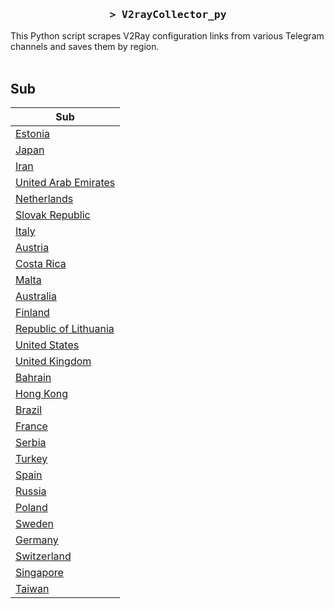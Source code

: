 <h3 align="center">
    <samp>&gt; V2rayCollector_py</samp>
</h3>

This Python script scrapes V2Ray configuration links from various Telegram channels and saves them by region.
<br>
<br>
## Sub
| Sub |
|-----|
| [Estonia](https://raw.githubusercontent.com/freetomaid/Vxray-country/main/sub/Estonia/config.txt) |
| [Japan](https://raw.githubusercontent.com/freetomaid/Vxray-country/main/sub/Japan/config.txt) |
| [Iran](https://raw.githubusercontent.com/freetomaid/Vxray-country/main/sub/Iran/config.txt) |
| [United Arab Emirates](https://raw.githubusercontent.com/freetomaid/Vxray-country/main/sub/United%20Arab%20Emirates/config.txt) |
| [Netherlands](https://raw.githubusercontent.com/freetomaid/Vxray-country/main/sub/Netherlands/config.txt) |
| [Slovak Republic](https://raw.githubusercontent.com/freetomaid/Vxray-country/main/sub/Slovak%20Republic/config.txt) |
| [Italy](https://raw.githubusercontent.com/freetomaid/Vxray-country/main/sub/Italy/config.txt) |
| [Austria](https://raw.githubusercontent.com/freetomaid/Vxray-country/main/sub/Austria/config.txt) |
| [Costa Rica](https://raw.githubusercontent.com/freetomaid/Vxray-country/main/sub/Costa%20Rica/config.txt) |
| [Malta](https://raw.githubusercontent.com/freetomaid/Vxray-country/main/sub/Malta/config.txt) |
| [Australia](https://raw.githubusercontent.com/freetomaid/Vxray-country/main/sub/Australia/config.txt) |
| [Finland](https://raw.githubusercontent.com/freetomaid/Vxray-country/main/sub/Finland/config.txt) |
| [Republic of Lithuania](https://raw.githubusercontent.com/freetomaid/Vxray-country/main/sub/Republic%20of%20Lithuania/config.txt) |
| [United States](https://raw.githubusercontent.com/freetomaid/Vxray-country/main/sub/United%20States/config.txt) |
| [United Kingdom](https://raw.githubusercontent.com/freetomaid/Vxray-country/main/sub/United%20Kingdom/config.txt) |
| [Bahrain](https://raw.githubusercontent.com/freetomaid/Vxray-country/main/sub/Bahrain/config.txt) |
| [Hong Kong](https://raw.githubusercontent.com/freetomaid/Vxray-country/main/sub/Hong%20Kong/config.txt) |
| [Brazil](https://raw.githubusercontent.com/freetomaid/Vxray-country/main/sub/Brazil/config.txt) |
| [France](https://raw.githubusercontent.com/freetomaid/Vxray-country/main/sub/France/config.txt) |
| [Serbia](https://raw.githubusercontent.com/freetomaid/Vxray-country/main/sub/Serbia/config.txt) |
| [Turkey](https://raw.githubusercontent.com/freetomaid/Vxray-country/main/sub/Turkey/config.txt) |
| [Spain](https://raw.githubusercontent.com/freetomaid/Vxray-country/main/sub/Spain/config.txt) |
| [Russia](https://raw.githubusercontent.com/freetomaid/Vxray-country/main/sub/Russia/config.txt) |
| [Poland](https://raw.githubusercontent.com/freetomaid/Vxray-country/main/sub/Poland/config.txt) |
| [Sweden](https://raw.githubusercontent.com/freetomaid/Vxray-country/main/sub/Sweden/config.txt) |
| [Germany](https://raw.githubusercontent.com/freetomaid/Vxray-country/main/sub/Germany/config.txt) |
| [Switzerland](https://raw.githubusercontent.com/freetomaid/Vxray-country/main/sub/Switzerland/config.txt) |
| [Singapore](https://raw.githubusercontent.com/freetomaid/Vxray-country/main/sub/Singapore/config.txt) |
| [Taiwan](https://raw.githubusercontent.com/freetomaid/Vxray-country/main/sub/Taiwan/config.txt) |





































































































































































































































































































































































































































































































































































































































































































































































































































































































































































































































































































































































































































































































































































































































































































































































































































































































































































































































































































































































































































































































































































































































































































































































































































































































































































































































































































































































































































































































































































































































































































































































































































































































































































































































































































































































































































































































































































































































































































































































































































































































































































































